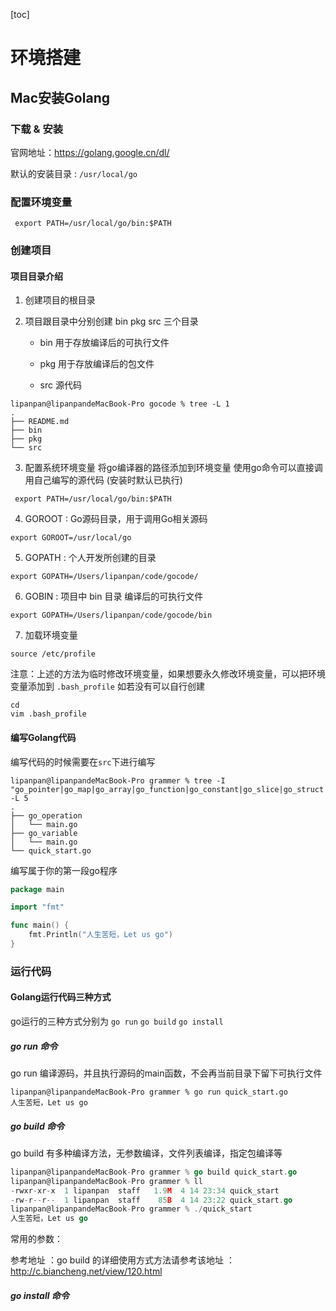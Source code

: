



[toc]

# 环境搭建



## Mac安装Golang

### 下载 & 安装

官网地址：https://golang.google.cn/dl/

默认的安装目录 : `/usr/local/go`

### 配置环境变量

```shell
 export PATH=/usr/local/go/bin:$PATH
```

### 创建项目

#### 项目目录介绍

1. 创建项目的根目录

2. 项目跟目录中分别创建 bin pkg src 三个目录

   + bin 用于存放编译后的可执行文件

   + pkg 用于存放编译后的包文件
   + src  源代码

```
lipanpan@lipanpandeMacBook-Pro gocode % tree -L 1
.
├── README.md
├── bin   
├── pkg
└── src
```

3. 配置系统环境变量 将go编译器的路径添加到环境变量 使用go命令可以直接调用自己编写的源代码 (安装时默认已执行)

```shell
 export PATH=/usr/local/go/bin:$PATH
```

4. GOROOT : Go源码目录，用于调用Go相关源码

```shell
export GOROOT=/usr/local/go
```

5. GOPATH : 个人开发所创建的目录 

```shell
export GOPATH=/Users/lipanpan/code/gocode/
```

6. GOBIN : 项目中 bin 目录 编译后的可执行文件

```shell
export GOPATH=/Users/lipanpan/code/gocode/bin
```

7. 加载环境变量

```shell
source /etc/profile
```

注意：上述的方法为临时修改环境变量，如果想要永久修改环境变量，可以把环境变量添加到 `.bash_profile` 如若没有可以自行创建

```shell
cd 
vim .bash_profile

```

#### 编写Golang代码

编写代码的时候需要在`src`下进行编写

```shell
lipanpan@lipanpandeMacBook-Pro grammer % tree -I "go_pointer|go_map|go_array|go_function|go_constant|go_slice|go_struct|go_condition" -L 5
.
├── go_operation
│   └── main.go
├── go_variable
│   └── main.go
└── quick_start.go

```

编写属于你的第一段go程序

```go
package main

import "fmt"

func main() {
	fmt.Println("人生苦短，Let us go")
}
```

### 运行代码

#### Golang运行代码三种方式

go运行的三种方式分别为  `go run` `go build` `go install` 

##### go run 命令

go run 编译源码，并且执行源码的main函数，不会再当前目录下留下可执行文件

```shell
lipanpan@lipanpandeMacBook-Pro grammer % go run quick_start.go
人生苦短，Let us go
```

##### go build 命令

go build 有多种编译方法，无参数编译，文件列表编译，指定包编译等 

```go
lipanpan@lipanpandeMacBook-Pro grammer % go build quick_start.go 
lipanpan@lipanpandeMacBook-Pro grammer % ll
-rwxr-xr-x  1 lipanpan  staff   1.9M  4 14 23:34 quick_start
-rw-r--r--  1 lipanpan  staff    85B  4 14 23:22 quick_start.go
lipanpan@lipanpandeMacBook-Pro grammer % ./quick_start 
人生苦短，Let us go
```

常用的参数：

 

参考地址 ：go build 的详细使用方式方法请参考该地址 ：http://c.biancheng.net/view/120.html



##### go install 命令























